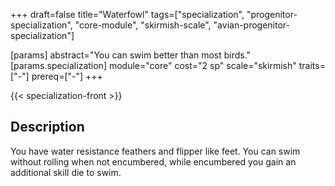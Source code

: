 +++
draft=false
title="Waterfowl"
tags=["specialization", "progenitor-specialization", "core-module", "skirmish-scale", "avian-progenitor-specialization"]

[params]
  abstract="You can swim better than most birds."
  [params.specialization]
    module="core"
    cost="2 sp"
    scale="skirmish"
    traits=["-"]
    prereq=["-"]
+++

{{< specialization-front >}}

## Description

You have water resistance feathers and flipper like feet. You can swim without rolling when not encumbered, while encumbered you gain an additional skill die to swim.

